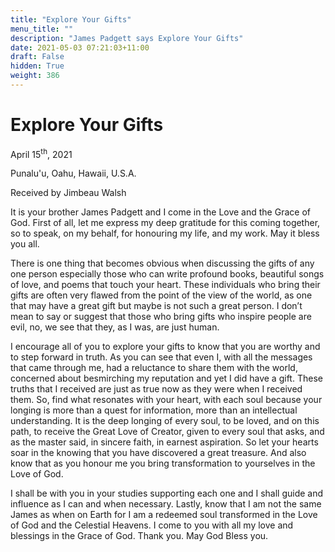 ```yaml
---
title: "Explore Your Gifts"
menu_title: ""
description: "James Padgett says Explore Your Gifts"
date: 2021-05-03 07:21:03+11:00
draft: False
hidden: True
weight: 386
---
```

# Explore Your Gifts

April 15<sup>th</sup>, 2021

Punalu'u, Oahu, Hawaii, U.S.A.

Received by Jimbeau Walsh   



It is your brother James Padgett and I come in the Love and the Grace of God. First of all, let me express my deep gratitude for this coming together, so to speak, on my behalf, for honouring my life, and my work. May it bless you all. 

There is one thing that becomes obvious when discussing the gifts of any one person especially those who can write profound books, beautiful songs of love, and poems that touch your heart. These individuals who bring their gifts are often very flawed from the point of the view of the world, as one that may have a great gift but maybe is not such a great person. I don’t mean to say or suggest that those who bring gifts who inspire people are evil, no, we see that they, as I was, are just human. 

I encourage all of you to explore your gifts to know that you are worthy and to step forward in truth. As you can see that even I, with all the messages that came through me, had a reluctance to share them with the world, concerned about besmirching my reputation and yet I did have a gift. These truths that I received are just as true now as they were when I received them. So, find what resonates with your heart, with each soul because your longing is more than a quest for information, more than an intellectual understanding. It is the deep longing of every soul, to be loved, and on this path, to receive the Great Love of Creator, given to every soul that asks, and as the master said, in sincere faith, in earnest aspiration. So let your hearts soar in the knowing that you have discovered a great treasure. And also know that as you honour me you bring transformation to yourselves in the Love of God. 

I shall be with you in your studies supporting each one and I shall guide and influence as I can and when necessary. Lastly, know that I am not the same James as when on Earth for I am a redeemed soul transformed in the Love of God and the Celestial Heavens. I come to you with all my love and blessings in the Grace of God. Thank you. May God Bless you.